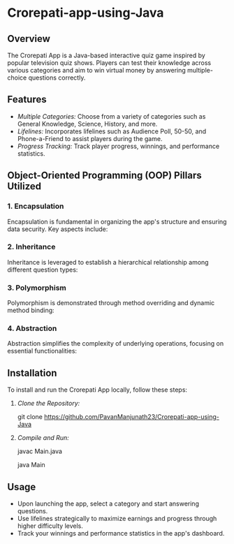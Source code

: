 # Crorepati-app-using-Java

## Overview
The Crorepati App is a Java-based interactive quiz game inspired by popular television quiz shows. Players can test their knowledge across various categories and aim to win virtual money by answering multiple-choice questions correctly.

## Features
- *Multiple Categories:* Choose from a variety of categories such as General Knowledge, Science, History, and more.
- *Lifelines:* Incorporates lifelines such as Audience Poll, 50-50, and Phone-a-Friend to assist players during the game.
- *Progress Tracking:* Track player progress, winnings, and performance statistics.

## Object-Oriented Programming (OOP) Pillars Utilized

### 1. Encapsulation
Encapsulation is fundamental in organizing the app's structure and ensuring data security. Key aspects include:

### 2. Inheritance
Inheritance is leveraged to establish a hierarchical relationship among different question types:

### 3. Polymorphism
Polymorphism is demonstrated through method overriding and dynamic method binding:

### 4. Abstraction
Abstraction simplifies the complexity of underlying operations, focusing on essential functionalities:

## Installation
To install and run the Crorepati App locally, follow these steps:

1. *Clone the Repository:*
   
   git clone https://github.com/PavanManjunath23/Crorepati-app-using-Java
   
2. *Compile and Run:*
   
   javac Main.java
   
   java Main
   

## Usage
- Upon launching the app, select a category and start answering questions.
- Use lifelines strategically to maximize earnings and progress through higher difficulty levels.
- Track your winnings and performance statistics in the app's dashboard.
